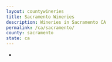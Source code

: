 ```yaml
---
layout: countywineries
title: Sacramento Wineries
description: Wineries in Sacramento CA
permalink: /ca/sacramento/
county: sacramento
state: ca
---
```

-
